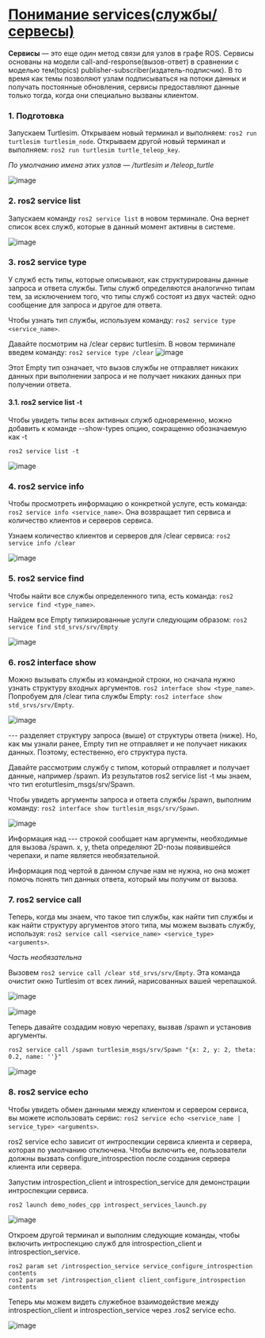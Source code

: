 # [Понимание services(службы/сервесы)](https://docs.ros.org/en/rolling/Tutorials/Beginner-CLI-Tools/Understanding-ROS2-Services/Understanding-ROS2-Services.html)

**Сервисы** — это еще один метод связи для узлов в графе ROS. 
Сервисы основаны на модели call-and-response(вызов-ответ) в сравнении с моделью тем(topics) publisher-subscriber(издатель-подписчик). 
В то время как темы позволяют узлам подписываться на потоки данных и получать постоянные обновления, 
сервисы предоставляют данные только тогда, когда они специально вызваны клиентом.

### 1. Подготовка

Запускаем Turtlesim. Открываем новый терминал и выполняем: `ros2 run turtlesim turtlesim_node`. Открываем другой новый терминал и выполняем: `ros2 run turtlesim turtle_teleop_key`.

*По умолчанию имена этих узлов — /turtlesim и /teleop_turtle*

![image](https://github.com/user-attachments/assets/8c6a731a-e2ed-49db-8667-0e64f34e073d)

### 2. ros2 service list

Запускаем команду `ros2 service list` в новом терминале. Она вернет список всех служб, которые в данный момент активны в системе.

![image](https://github.com/user-attachments/assets/c88ba7a1-5e33-48d7-b92a-b30cd78a5cf1)

### 3. ros2 service type
У служб есть типы, которые описывают, как структурированы данные запроса и ответа службы. 
Типы служб определяются аналогично типам тем, за исключением того, что типы служб состоят из двух частей: одно сообщение для запроса и другое для ответа.

Чтобы узнать тип службы, используем команду: `ros2 service type <service_name>`.

Давайте посмотрим на /clear сервис turtlesim. В новом терминале введем команду: `ros2 service type /clear`
![image](https://github.com/user-attachments/assets/52f8c299-0a7b-4e2f-85fa-a1bd32ed0ff8)

Этот Empty тип означает, что вызов службы не отправляет никаких данных при выполнении запроса и не получает никаких данных при получении ответа.

#### 3.1. ros2 service list -t

Чтобы увидеть типы всех активных служб одновременно, можно добавить к команде --show-types опцию, сокращенно обозначаемую как -t

`ros2 service list -t`

![image](https://github.com/user-attachments/assets/77b06c97-be26-4f4a-be5f-5044d5348a5a)

### 4. ros2 service info

Чтобы просмотреть информацию о конкретной услуге, есть команда: `ros2 service info <service_name>`. Она возвращает тип сервиса и количество клиентов и серверов сервиса.

Узнаем количество клиентов и серверов для /clear сервиса: `ros2 service info /clear`

![image](https://github.com/user-attachments/assets/22ade337-c59d-4d57-bf5d-edaf0e9b3434)

### 5. ros2 service find

Чтобы найти все службы определенного типа, есть команда: `ros2 service find <type_name>`.

Найдем все Empty типизированные услуги следующим образом: `ros2 service find std_srvs/srv/Empty`

![image](https://github.com/user-attachments/assets/d3af2b1f-787c-4143-836a-724526459bd2)

### 6. ros2 interface show

Можно вызывать службы из командной строки, но сначала нужно узнать структуру входных аргументов. `ros2 interface show <type_name>`.
Попробуем для /clear типа службы Empty: `ros2 interface show std_srvs/srv/Empty`.

![image](https://github.com/user-attachments/assets/1da52149-e095-4680-99c2-e4bcd830a897)

--- разделяет структуру запроса (выше) от структуры ответа (ниже). Но, как мы узнали ранее, Empty тип не отправляет и не получает никаких данных. Поэтому, естественно, его структура пуста.

Давайте рассмотрим службу с типом, который отправляет и получает данные, например /spawn. Из результатов ros2 service list -t мы знаем, что тип егоturtlesim_msgs/srv/Spawn.

Чтобы увидеть аргументы запроса и ответа службы /spawn, выполним команду: `ros2 interface show turtlesim_msgs/srv/Spawn`.

![image](https://github.com/user-attachments/assets/a936c438-92ae-4f87-8381-9c6553b42cf4)

Информация над --- строкой сообщает нам аргументы, необходимые для вызова /spawn. x, y, theta определяют 2D-позы появившейся черепахи, и name является необязательной.

Информация под чертой в данном случае нам не нужна, но она может помочь понять тип данных ответа, который мы получим от вызова.

### 7. ros2 service call

Теперь, когда мы знаем, что такое тип службы, как найти тип службы и как найти структуру аргументов этого типа, мы можем вызвать службу, используя: `ros2 service call <service_name> <service_type> <arguments>`.

*Часть <arguments> необязательна*

Вызовем `ros2 service call /clear std_srvs/srv/Empty`. Эта команда очистит окно Turtlesim от всех линий, нарисованных вашей черепашкой.

![image](https://github.com/user-attachments/assets/47a10828-c463-44cc-934b-ff3e394f66f4)

![image](https://github.com/user-attachments/assets/69e76f3f-4434-4cf7-9d85-4235039ab7d9)

Теперь давайте создадим новую черепаху, вызвав /spawn и установив аргументы. 
```
ros2 service call /spawn turtlesim_msgs/srv/Spawn "{x: 2, y: 2, theta: 0.2, name: ''}"
```
![image](https://github.com/user-attachments/assets/cded4b94-1ad9-43e5-ad31-8ed0ec36107d)

### 8. ros2 service echo

Чтобы увидеть обмен данными между клиентом и сервером сервиса, вы можете использовать сервис: `ros2 service echo <service_name | service_type> <arguments>`.

ros2 service echo зависит от интроспекции сервиса клиента и сервера, которая по умолчанию отключена. Чтобы включить ее, пользователи должны вызвать configure_introspection после создания сервера клиента или сервера.

Запустим introspection_client и introspection_service для демонстрации интроспекции сервиса.
```
ros2 launch demo_nodes_cpp introspect_services_launch.py
```
![image](https://github.com/user-attachments/assets/84396cda-2a8b-4a75-a05f-c15945069f56)


Откроем другой терминал и выполним следующие команды, чтобы включить интроспекцию служб для introspection_client и introspection_service.
```
ros2 param set /introspection_service service_configure_introspection contents
ros2 param set /introspection_client client_configure_introspection contents
```
Теперь мы можем видеть служебное взаимодействие между introspection_client и introspection_service через .ros2 service echo.

![image](https://github.com/user-attachments/assets/5e7c4510-9d96-424d-b628-4c5993faa10c)
